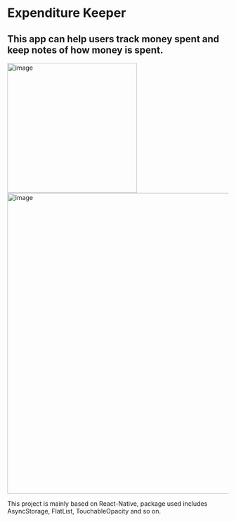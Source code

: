 # Expenditure Keeper

## This app can help users track money spent and keep notes of how money is spent.

<img width="295" alt="image" src="https://user-images.githubusercontent.com/60598768/144546602-c864e49e-d358-45e5-89ae-0fb2bf1681be.png">
<img width="683" alt="image" src="https://user-images.githubusercontent.com/60598768/144546733-41f3329f-e214-4098-b03c-072c4a480800.png">

This project is mainly based on React-Native, package used includes AsyncStorage, FlatList, TouchableOpacity and so on.
